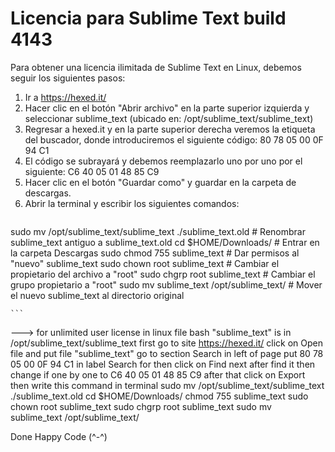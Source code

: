 # Licencia para Sublime Text build 4143

Para obtener una licencia ilimitada de Sublime Text en Linux, debemos seguir los siguientes pasos:

1. Ir a https://hexed.it/
2. Hacer clic en el botón "Abrir archivo" en la parte superior izquierda y seleccionar sublime_text (ubicado en: /opt/sublime_text/sublime_text)
3. Regresar a hexed.it y en la parte superior derecha veremos la etiqueta del buscador, donde introduciremos el siguiente código: 80 78 05 00 0F 94 C1
4. El código se subrayará y debemos reemplazarlo uno por uno por el siguiente: C6 40 05 01 48 85 C9
5. Hacer clic en el botón "Guardar como" y guardar en la carpeta de descargas.
6. Abrir la terminal y escribir los siguientes comandos:
    ```sh
sudo mv /opt/sublime_text/sublime_text ./sublime_text.old    # Renombrar sublime_text antiguo a sublime_text.old
cd $HOME/Downloads/    # Entrar en la carpeta Descargas
sudo chmod 755 sublime_text    # Dar permisos al "nuevo" sublime_text
sudo chown root sublime_text    # Cambiar el propietario del archivo a "root"
sudo chgrp root sublime_text    # Cambiar el grupo propietario a "root"
sudo mv sublime_text /opt/sublime_text/    # Mover el nuevo sublime_text al directorio original

    ```







---> for unlimited user license in linux
file bash "sublime_text" is in /opt/sublime_text/sublime_text
first go to site https://hexed.it/
click on Open file and put file "sublime_text"
go to section Search in left of page
put 80 78 05 00 0F 94 C1 in label Search for
then click on Find next
after find it then change if one by one to C6 40 05 01 48 85 C9
after that click on Export
then write this command in terminal
sudo mv /opt/sublime_text/sublime_text ./sublime_text.old cd $HOME/Downloads/ chmod 755 sublime_text sudo chown root sublime_text sudo chgrp root sublime_text sudo mv sublime_text /opt/sublime_text/

Done Happy Code (^-^)
